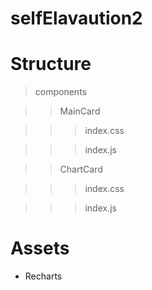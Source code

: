 # selfElavaution2


# Structure 

>components

>>MainCard

>>>index.css

>>>index.js

>>ChartCard

>>>index.css

>>>index.js 


# Assets

* Recharts
